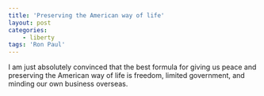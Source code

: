 ```yaml
---
title: 'Preserving the American way of life'
layout: post
categories:
    - liberty
tags: 'Ron Paul'
---
```


I am just absolutely convinced that the best formula for giving us peace and preserving the American way of life is freedom, limited government, and minding our own business overseas.